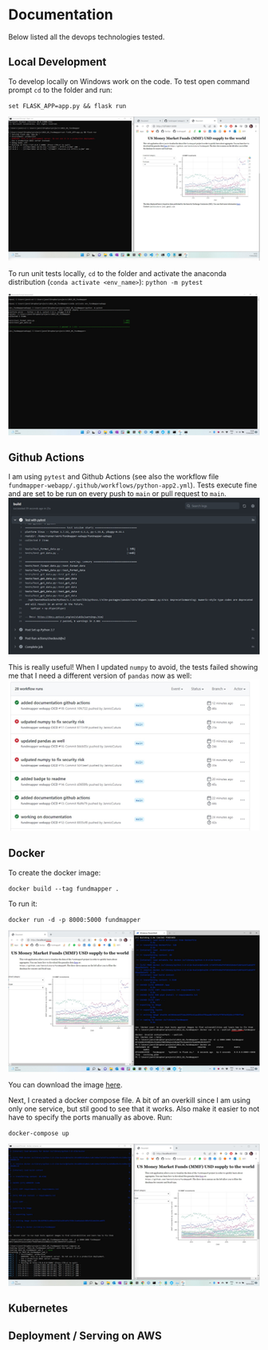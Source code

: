 # Documentation
Below listed all the devops technologies tested. 

## Local Development
To develop locally on Windows work on the code. To test open command prompt `cd` to the folder and run:

`set FLASK_APP=app.py && flask run`

![Local Development](local.jpg)


To run unit tests locally, `cd` to the folder and activate the anaconda distribution (`conda activate <env_name>`):
`python -m pytest`

![Local Tests](localtests.jpg)


## Github Actions
I am using `pytest` and Github Actions (see also the workflow file `fundmapper-webapp/.github/workflows/python-app2.yml`). Tests execute fine and are set to 
be run on every push to `main` or pull request to `main`.
![Github Actions](github_actions.jpg)

This is really useful! When I updated `numpy` to avoid, the tests failed showing me that I need a different version of `pandas` now as well:
![Github Actions](github_actions2.jpg)


## Docker
To create the docker image:

`docker build --tag fundmapper .`

To run it:

`docker run -d -p 8000:5000 fundmapper` 

![Docker](docker.jpg)

You can download the image [here](https://hub.docker.com/repository/docker/cuturaj/fundmapper). 

Next, I created a docker compose file. A bit of an overkill since I am using only one service, but stil good to see that it works. Also make it easier to not
have to specify the ports manually as above. Run:

`docker-compose up`

![Docker Compose](dockercompose.jpg)



## Kubernetes


## Deployment / Serving on AWS
